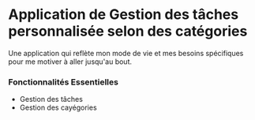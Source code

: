 # Application de Gestion des tâches personnalisée selon des catégories
Une application qui reflète mon mode de vie et mes besoins spécifiques pour me motiver à aller jusqu'au bout.

### Fonctionnalités Essentielles
- Gestion des tâches
- Gestion des cayégories
